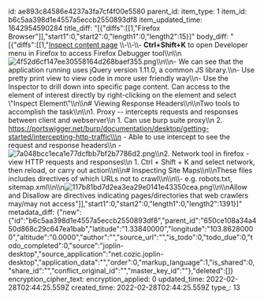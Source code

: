 id: ae893c84586e4237a3fa7cf4f00e5580
parent_id: 
item_type: 1
item_id: b6c5aa398d1e4557a5eccb2550893df8
item_updated_time: 1642954590284
title_diff: "[{\"diffs\":[[1,\"Firefox Browser\"]],\"start1\":0,\"start2\":0,\"length1\":0,\"length2\":15}]"
body_diff: "[{\"diffs\":[[1,\"<ins>Inspect content page</ins> \\\\-\\\\-\\\\- **Ctrl+Shift+K** to open Developer menu in Firefox to access Firefox Debugger tool\\\n\\\n![4f52d6cf147ee30558164d268baef355.png](:/f206ab64da5e4b3a95ec0219baf6fdd0)\\\n\\\n- We can see that the application running uses jQuery version 1.11.0, a common JS library.\\\n- Use pretty print view to view code in more user friendly way\\\n- Use the Inspector to drill down into specific page content. Can access to the element of interest directly by right-clicking on the element and select \\\"Inspect Element\\\"\\\n\\\n# Viewing Response Headers\\\n\\\nTwo tools to accomplish the task\\\n\\\n1.  Proxy -- intercepts requests and responses between client and webserver\\\n    1.  Can use burp suite proxy\\\n    2.  https://portswigger.net/burp/documentation/desktop/getting-started/intercepting-http-traffic\\\n        - Able to use intercept to see the request and response headers\\\n        - ![7a048bcc1eca1e77dcfbb7bf2b7786d2.png](:/624c0e32107947aca38172d39ca58048)\\\n2.  Network tool in firefox - view HTTP requests and responses\\\n    1.  Ctrl + Shift + K and select network, then reload, or carry out action\\\n\\\n# Inspecting Site Maps\\\n\\\nThese files includes directives of which URLs not to crawl\\\n\\\n\\\\- e.g. robots.txt, sitemap.xml\\\n\\\n![117b81bd7d2ea3ea29e0141e43350cea.png](:/7552ca0f78c74b76b60f286053b6117a)\\\n\\\nAllow and Disallow are directives indicating pages/directories that web crawlers may/may not access\"]],\"start1\":0,\"start2\":0,\"length1\":0,\"length2\":1391}]"
metadata_diff: {"new":{"id":"b6c5aa398d1e4557a5eccb2550893df8","parent_id":"650ce108a34a450d868c29c647ea1bab","latitude":"1.33840000","longitude":"103.86280000","altitude":"0.0000","author":"","source_url":"","is_todo":0,"todo_due":0,"todo_completed":0,"source":"joplin-desktop","source_application":"net.cozic.joplin-desktop","application_data":"","order":0,"markup_language":1,"is_shared":0,"share_id":"","conflict_original_id":"","master_key_id":""},"deleted":[]}
encryption_cipher_text: 
encryption_applied: 0
updated_time: 2022-02-28T02:44:25.559Z
created_time: 2022-02-28T02:44:25.559Z
type_: 13